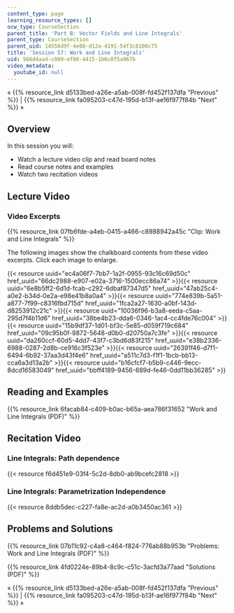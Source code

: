 ```yaml
---
content_type: page
learning_resource_types: []
ocw_type: CourseSection
parent_title: 'Part B: Vector Fields and Line Integrals'
parent_type: CourseSection
parent_uid: 14558d9f-4e08-d12a-4191-54f3c8100c75
title: 'Session 57: Work and Line Integrals'
uid: 966d4aa4-c089-ef86-4415-1b6c0f5a967b
video_metadata:
  youtube_id: null
---
```


« {{% resource_link d5133bed-a26e-a5ab-008f-fd452f137dfa "Previous" %}} | {{% resource_link fa095203-c47d-195d-b13f-ae16f977f84b "Next" %}} »

Overview
--------

In this session you will:

*   Watch a lecture video clip and read board notes
*   Read course notes and examples
*   Watch two recitation videos

Lecture Video
-------------

### Video Excerpts

{{% resource_link 07fb6fde-a4eb-0415-a466-c8988942a45c "Clip: Work and Line Integrals" %}}

The following images show the chalkboard contents from these video excerpts. Click each image to enlarge.

{{< resource uuid="ec4a06f7-7bb7-1a2f-0955-93c16c69d50c" href_uuid="66dc2988-e907-e02a-3716-1500ecc86a74" >}}{{< resource uuid="6e8b5ff2-6d1d-fcab-c292-6dbaf87347d5" href_uuid="47ab25c4-a0e2-b34d-0e2a-e98e41b8a0a4" >}}{{< resource uuid="774e839b-5a51-a877-7f99-c8316fbd715d" href_uuid="1fca2a27-1630-a0bf-143d-d8253912c21c" >}}{{< resource uuid="10036f96-b3a8-eeda-c5aa-295d7f4b11d6" href_uuid="38be4b23-dda6-0346-1ac4-cc4fde76c004" >}}  
{{< resource uuid="15b9df37-1d01-bf3c-5e85-d059f719c684" href_uuid="09c95b0f-9872-5648-d0b0-d20750a7c3fe" >}}{{< resource uuid="da260ccf-60d5-4dd7-43f7-c3bd6d83f215" href_uuid="e38b2336-6988-0287-2d8b-ce916c3f523e" >}}{{< resource uuid="26391f46-d7f1-6494-6b92-37aa3d43f4e6" href_uuid="a511c7d3-f1f1-1bcb-bb13-cca6a3d13a2b" >}}{{< resource uuid="b16cfcf7-b5b9-c446-9ecc-8dcd16583049" href_uuid="bbff4189-9456-689d-fe46-0dd11bb36285" >}}

Reading and Examples
--------------------

{{% resource_link 6facab84-c409-b0ac-b65a-aea786f31652 "Work and Line Integrals (PDF)" %}}

Recitation Video
----------------

### Line Integrals: Path dependence

{{< resource f6d451e9-03f4-5c2d-8db0-ab9bcefc2818 >}}

### Line Integrals: Parametrization Independence

{{< resource 8ddb5dec-c227-fa8e-ac2d-a0b3450ac361 >}}

Problems and Solutions
----------------------

{{% resource_link 07b11c92-c4a8-c464-f824-776ab88b953b "Problems: Work and Line Integrals (PDF)" %}}

{{% resource_link 4fd0224e-89b4-8c9c-c51c-3acfd3a77aad "Solutions (PDF)" %}}

« {{% resource_link d5133bed-a26e-a5ab-008f-fd452f137dfa "Previous" %}} | {{% resource_link fa095203-c47d-195d-b13f-ae16f977f84b "Next" %}} »